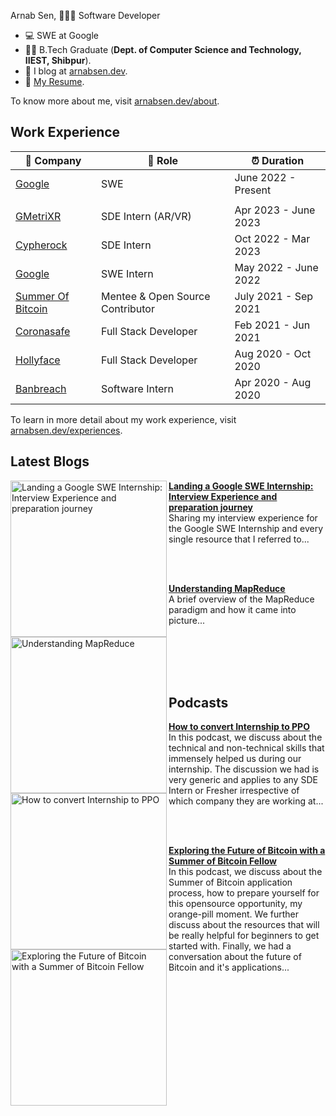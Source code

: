 Arnab Sen, 👨🏾‍💻 Software Developer

- 💻 SWE at Google
- 👨‍🎓 B.Tech Graduate (**Dept. of Computer Science and Technology, IIEST, Shibpur**).
- 📝 I blog at [arnabsen.dev](https://arnabsen.dev).
- 📜 [My Resume](https://resume.arnabsen.dev).

To know more about me, visit [arnabsen.dev/about](https://arnabsen.dev/about).

## Work Experience

| 🏢 Company | 💼 Role | ⏰ Duration |
| --- | --- | --- |
| [Google](https://www.google.com) | SWE | June 2022 - Present |
|||
| [GMetriXR](https://www.gmetri.com/) | SDE Intern (AR/VR) | Apr 2023 - June 2023 |
| [Cypherock](https://www.cypherock.com) | SDE Intern | Oct 2022 - Mar 2023 |
| [Google](https://www.google.com) | SWE Intern | May 2022 - June 2022 |
| [Summer Of Bitcoin](https://summerofbitcoin.org/) | Mentee & Open Source Contributor | July 2021 - Sep 2021 |
| [Coronasafe](https://life.coronasafe.network/) | Full Stack Developer | Feb 2021 - Jun 2021 |
| [Hollyface](https://hollyface.com/) | Full Stack Developer | Aug 2020 - Oct 2020 |
| [Banbreach](https://banbreach.com/) | Software Intern | Apr 2020 - Aug 2020 |

To learn in more detail about my work experience, visit [arnabsen.dev/experiences](https://arnabsen.dev/experiences).

## Latest Blogs

<div>
<p align="left">
  <a href="https://arnabsen.hashnode.dev/landing-a-google-swe-internship" title="Landing a Google SWE Internship: Interview Experience and preparation journey">
   <img src="https://cdn.hashnode.com/res/hashnode/image/upload/v1680630626315/2a50ef76-3810-4513-8853-a243c5dec24b.png?w=1600&h=840&fit=crop&crop=entropy&auto=compress,format&format=webp" alt="Landing a Google SWE Internship: Interview Experience and preparation journey" width="250px" align="left" />
  </a>
  <a href="https://arnabsen.hashnode.dev/landing-a-google-swe-internship" title="Landing a Google SWE Internship: Interview Experience and preparation journey">
    <strong>Landing a Google SWE Internship: Interview Experience and preparation journey</strong>
  </a>
  <br/>
    Sharing my interview experience for the Google SWE Internship and every single resource that I referred to...
</p> 

<br/><br/>  

<p align="left">
  <a href="https://arnabsen.hashnode.dev/understanding-mapreduce" title="Understanding MapReduce">
   <img src="https://cdn.hashnode.com/res/hashnode/image/upload/v1696058661986/c5483a24-4241-4f8e-b0b5-fbddf3ed9ee3.png?w=1600&h=840&fit=crop&crop=entropy&auto=compress,format&format=webp" alt="Understanding MapReduce" width="250px" align="left" />
  </a>
  <a href="https://arnabsen.hashnode.dev/understanding-mapreduce" title="Understanding MapReduce">
    <strong>Understanding MapReduce</strong>
  </a>
  <br/>
    A brief overview of the MapReduce paradigm and how it came into picture...
</p> 
<br/><br/>  
</div>
<br/><br/>  

## Podcasts

<div>

<p align="left">
  <a href="https://youtu.be/0EB-np28BZU" title="How to convert Internship to PPO">
   <img src="https://img.youtube.com/vi/0EB-np28BZU/maxresdefault.jpg" alt="How to convert Internship to PPO" width="250px" align="left" />
  </a>
  <a href="https://youtu.be/0EB-np28BZU" title="How to convert Internship to PPO">
    <strong>How to convert Internship to PPO</strong>
  </a>
  <br/>
  In this podcast, we discuss about the technical and non-technical skills that immensely helped us during our internship. The discussion we had is very generic and applies to any SDE Intern or Fresher irrespective of which company they are working at...
</p> 

<br/><br/>

<p align="left">
  <a href="https://youtu.be/_nnpHfuiPzs" title="Exploring the Future of Bitcoin with a Summer of Bitcoin Fellow">
     <img src="https://img.youtube.com/vi/_nnpHfuiPzs/maxresdefault.jpg" alt="Exploring the Future of Bitcoin with a Summer of Bitcoin Fellow" width="250px" align="left" />
  </a>
  <a href="https://youtu.be/_nnpHfuiPzs" title="Exploring the Future of Bitcoin with a Summer of Bitcoin Fellow">
    <strong>Exploring the Future of Bitcoin with a Summer of Bitcoin Fellow</strong>
  </a>
  <br/> 
  In this podcast, we discuss about the Summer of Bitcoin application process, how to prepare yourself for this opensource opportunity, my orange-pill moment. We further discuss about the resources that will be really helpful for beginners to get started with. Finally, we had a conversation about the future of Bitcoin and it's applications...
</p> 

<br/><br/>

</div>
